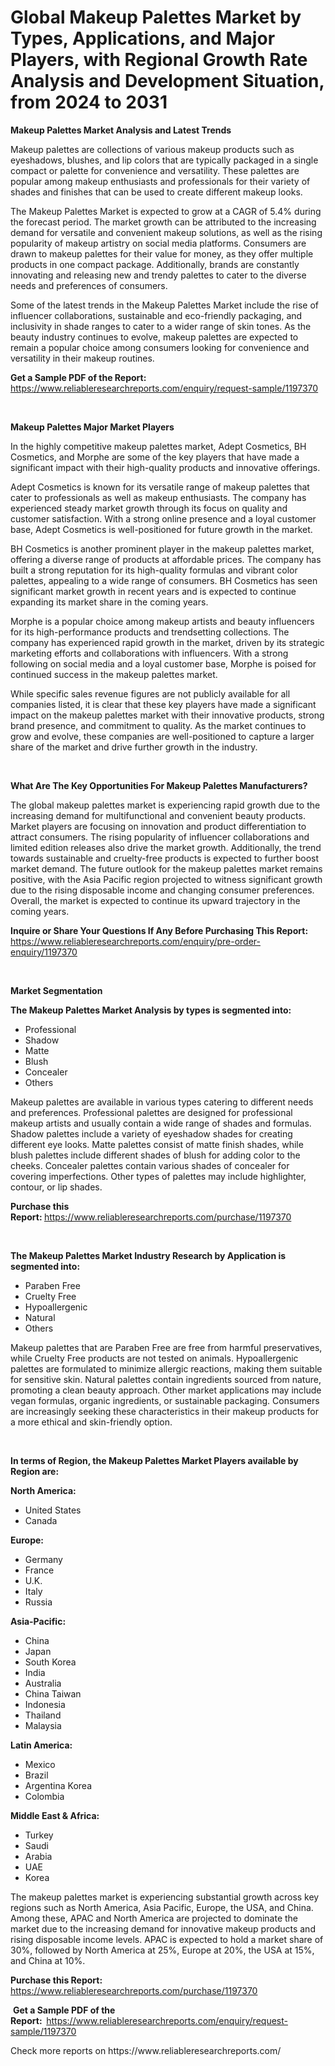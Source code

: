 <p><h1>Global Makeup Palettes Market by Types, Applications, and Major Players, with Regional Growth Rate Analysis and Development Situation, from 2024 to 2031</h1></p><p><strong>Makeup Palettes Market Analysis and Latest Trends</strong></p>
<p><p>Makeup palettes are collections of various makeup products such as eyeshadows, blushes, and lip colors that are typically packaged in a single compact or palette for convenience and versatility. These palettes are popular among makeup enthusiasts and professionals for their variety of shades and finishes that can be used to create different makeup looks.</p><p>The Makeup Palettes Market is expected to grow at a CAGR of 5.4% during the forecast period. The market growth can be attributed to the increasing demand for versatile and convenient makeup solutions, as well as the rising popularity of makeup artistry on social media platforms. Consumers are drawn to makeup palettes for their value for money, as they offer multiple products in one compact package. Additionally, brands are constantly innovating and releasing new and trendy palettes to cater to the diverse needs and preferences of consumers.</p><p>Some of the latest trends in the Makeup Palettes Market include the rise of influencer collaborations, sustainable and eco-friendly packaging, and inclusivity in shade ranges to cater to a wider range of skin tones. As the beauty industry continues to evolve, makeup palettes are expected to remain a popular choice among consumers looking for convenience and versatility in their makeup routines.</p></p>
<p><strong>Get a Sample PDF of the Report:&nbsp;</strong> <a href="https://www.reliableresearchreports.com/enquiry/request-sample/1197370">https://www.reliableresearchreports.com/enquiry/request-sample/1197370</a></p>
<p>&nbsp;</p>
<p><strong>Makeup Palettes Major Market Players</strong></p>
<p><p>In the highly competitive makeup palettes market, Adept Cosmetics, BH Cosmetics, and Morphe are some of the key players that have made a significant impact with their high-quality products and innovative offerings.</p><p>Adept Cosmetics is known for its versatile range of makeup palettes that cater to professionals as well as makeup enthusiasts. The company has experienced steady market growth through its focus on quality and customer satisfaction. With a strong online presence and a loyal customer base, Adept Cosmetics is well-positioned for future growth in the market.</p><p>BH Cosmetics is another prominent player in the makeup palettes market, offering a diverse range of products at affordable prices. The company has built a strong reputation for its high-quality formulas and vibrant color palettes, appealing to a wide range of consumers. BH Cosmetics has seen significant market growth in recent years and is expected to continue expanding its market share in the coming years.</p><p>Morphe is a popular choice among makeup artists and beauty influencers for its high-performance products and trendsetting collections. The company has experienced rapid growth in the market, driven by its strategic marketing efforts and collaborations with influencers. With a strong following on social media and a loyal customer base, Morphe is poised for continued success in the makeup palettes market.</p><p>While specific sales revenue figures are not publicly available for all companies listed, it is clear that these key players have made a significant impact on the makeup palettes market with their innovative products, strong brand presence, and commitment to quality. As the market continues to grow and evolve, these companies are well-positioned to capture a larger share of the market and drive further growth in the industry.</p></p>
<p>&nbsp;</p>
<p><strong>What Are The Key Opportunities For Makeup Palettes Manufacturers?</strong></p>
<p><p>The global makeup palettes market is experiencing rapid growth due to the increasing demand for multifunctional and convenient beauty products. Market players are focusing on innovation and product differentiation to attract consumers. The rising popularity of influencer collaborations and limited edition releases also drive the market growth. Additionally, the trend towards sustainable and cruelty-free products is expected to further boost market demand. The future outlook for the makeup palettes market remains positive, with the Asia Pacific region projected to witness significant growth due to the rising disposable income and changing consumer preferences. Overall, the market is expected to continue its upward trajectory in the coming years.</p></p>
<p><strong>Inquire or Share Your Questions If Any Before Purchasing This Report:</strong> <a href="https://www.reliableresearchreports.com/enquiry/pre-order-enquiry/1197370">https://www.reliableresearchreports.com/enquiry/pre-order-enquiry/1197370</a></p>
<p>&nbsp;</p>
<p><strong>Market Segmentation</strong></p>
<p><strong>The Makeup Palettes Market Analysis by types is segmented into:</strong></p>
<p><ul><li>Professional</li><li>Shadow</li><li>Matte</li><li>Blush</li><li>Concealer</li><li>Others</li></ul></p>
<p><p>Makeup palettes are available in various types catering to different needs and preferences. Professional palettes are designed for professional makeup artists and usually contain a wide range of shades and formulas. Shadow palettes include a variety of eyeshadow shades for creating different eye looks. Matte palettes consist of matte finish shades, while blush palettes include different shades of blush for adding color to the cheeks. Concealer palettes contain various shades of concealer for covering imperfections. Other types of palettes may include highlighter, contour, or lip shades.</p></p>
<p><strong>Purchase this Report:&nbsp;</strong><a href="https://www.reliableresearchreports.com/purchase/1197370">https://www.reliableresearchreports.com/purchase/1197370</a></p>
<p>&nbsp;</p>
<p><strong>The Makeup Palettes Market Industry Research by Application is segmented into:</strong></p>
<p><ul><li>Paraben Free</li><li>Cruelty Free</li><li>Hypoallergenic</li><li>Natural</li><li>Others</li></ul></p>
<p><p>Makeup palettes that are Paraben Free are free from harmful preservatives, while Cruelty Free products are not tested on animals. Hypoallergenic palettes are formulated to minimize allergic reactions, making them suitable for sensitive skin. Natural palettes contain ingredients sourced from nature, promoting a clean beauty approach. Other market applications may include vegan formulas, organic ingredients, or sustainable packaging. Consumers are increasingly seeking these characteristics in their makeup products for a more ethical and skin-friendly option.</p></p>
<p>&nbsp;</p>
<p><strong>In terms of Region, the Makeup Palettes Market Players available by Region are:</strong></p>
<p>
    <p> <strong> North America: </strong>
        <ul>
            <li>United States</li>
            <li>Canada</li>
        </ul>
        </p> 
    <p> <strong> Europe: </strong>
        <ul>
            <li>Germany</li>
            <li>France</li>
            <li>U.K.</li>
            <li>Italy</li>
            <li>Russia</li>
        </ul>
        </p> 
    <p> <strong> Asia-Pacific: </strong>
        <ul>
            <li>China</li>
            <li>Japan</li>
            <li>South Korea</li>
            <li>India</li>
            <li>Australia</li>
            <li>China Taiwan</li>
            <li>Indonesia</li>
            <li>Thailand</li>
            <li>Malaysia</li>
        </ul>
        </p> 
    <p> <strong> Latin America: </strong>
        <ul>
            <li>Mexico</li>
            <li>Brazil</li>
            <li>Argentina Korea</li>
            <li>Colombia</li>
        </ul>
        </p> 
    <p> <strong> Middle East & Africa: </strong>
        <ul>
            <li>Turkey</li>
            <li>Saudi</li>
            <li>Arabia</li>
            <li>UAE</li>
            <li>Korea</li>
        </ul>
    </p>
    </p>
<p><p>The makeup palettes market is experiencing substantial growth across key regions such as North America, Asia Pacific, Europe, the USA, and China. Among these, APAC and North America are projected to dominate the market due to the increasing demand for innovative makeup products and rising disposable income levels. APAC is expected to hold a market share of 30%, followed by North America at 25%, Europe at 20%, the USA at 15%, and China at 10%.</p></p>
<p><strong>Purchase this Report: </strong><a href="https://www.reliableresearchreports.com/purchase/1197370">https://www.reliableresearchreports.com/purchase/1197370</a></p>
<p>&nbsp;<strong>Get a Sample PDF of the Report:&nbsp;&nbsp;</strong><a href="https://www.reliableresearchreports.com/enquiry/request-sample/1197370">https://www.reliableresearchreports.com/enquiry/request-sample/1197370</a></p>
<p><strong></strong></p>
<p>Check more reports on https://www.reliableresearchreports.com/</p>